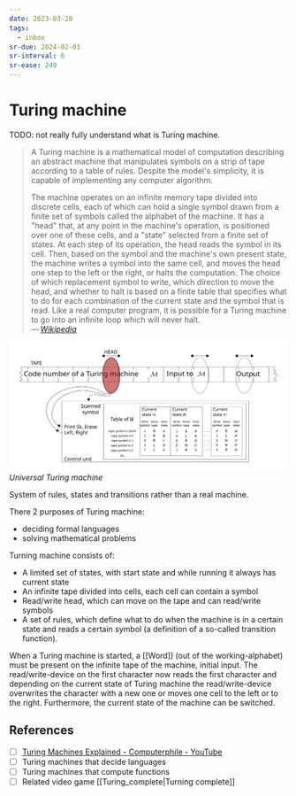 ```yaml
---
date: 2023-03-20
tags:
  - inbox
sr-due: 2024-02-01
sr-interval: 6
sr-ease: 249
---
```


# Turing machine

TODO: not really fully understand what is Turing machine.
> A Turing machine is a mathematical model of computation describing an abstract
> machine that manipulates symbols on a strip of tape according to a table of
> rules. Despite the model's simplicity, it is capable of implementing any
> computer algorithm.
>
> The machine operates on an infinite memory tape divided into discrete cells,
> each of which can hold a single symbol drawn from a finite set of symbols
> called the alphabet of the machine. It has a "head" that, at any point in the
> machine's operation, is positioned over one of these cells, and a "state"
> selected from a finite set of states. At each step of its operation, the head
> reads the symbol in its cell. Then, based on the symbol and the machine's own
> present state, the machine writes a symbol into the same cell, and moves the
> head one step to the left or the right, or halts the computation. The choice
> of which replacement symbol to write, which direction to move the head, and
> whether to halt is based on a finite table that specifies what to do for each
> combination of the current state and the symbol that is read. Like a real
> computer program, it is possible for a Turing machine to go into an infinite
> loop which will never halt.\
> — <cite>[Wikipedia](https://en.wikipedia.org/wiki/Turing_machine)</cite>

![Universal Turing machine](img/Universal_Turing_machine.svg)
_Universal Turing machine_

System of rules, states and transitions rather than a real machine.

There 2 purposes of Turing machine:

- deciding formal languages
- solving mathematical problems

Turning machine consists of:

- A limited set of states, with start state and while running it always has
  current state
- An infinite tape divided into cells, each cell can contain a symbol
- Read/write head, which can move on the tape and can read/write symbols
- A set of rules, which define what to do when the machine is in a certain state
  and reads a certain symbol (a definition of a so-called transition function).

When a Turing machine is started, a [[Word]] (out of the
working-alphabet) must be present on the infinite tape of the machine, initial
input. The read/write-device on the first character now reads the first
character and depending on the current state of Turing machine the
read/write-device overwrites the character with a new one or moves one cell to
the left or to the right. Furthermore, the current state of the machine can be
switched.

## References

- [ ] [Turing Machines Explained - Computerphile - YouTube](https://www.youtube.com/watch?v=dNRDvLACg5Q)
- [ ] Turing machines that decide languages
- [ ] Turing machines that compute functions
- [ ] Related video game [[Turing_complete|Turning complete]]
